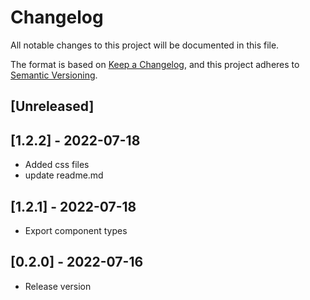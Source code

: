 # Changelog

All notable changes to this project will be documented in this file.

The format is based on [Keep a Changelog](https://keepachangelog.com/en/1.0.0/),
and this project adheres to [Semantic Versioning](https://semver.org/spec/v2.0.0.html).

## [Unreleased]

## [1.2.2] - 2022-07-18

- Added css files
- update readme.md

## [1.2.1] - 2022-07-18

- Export component types

## [0.2.0] - 2022-07-16

- Release version

